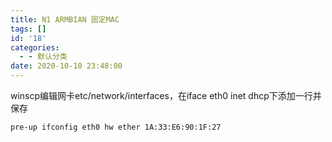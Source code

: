 ```yaml
---
title: N1 ARMBIAN 固定MAC
tags: []
id: '18'
categories:
  - - 默认分类
date: 2020-10-10 23:48:00
---
```


winscp编辑网卡etc/network/interfaces，在iface eth0 inet dhcp下添加一行并保存

```
pre-up ifconfig eth0 hw ether 1A:33:E6:90:1F:27
```